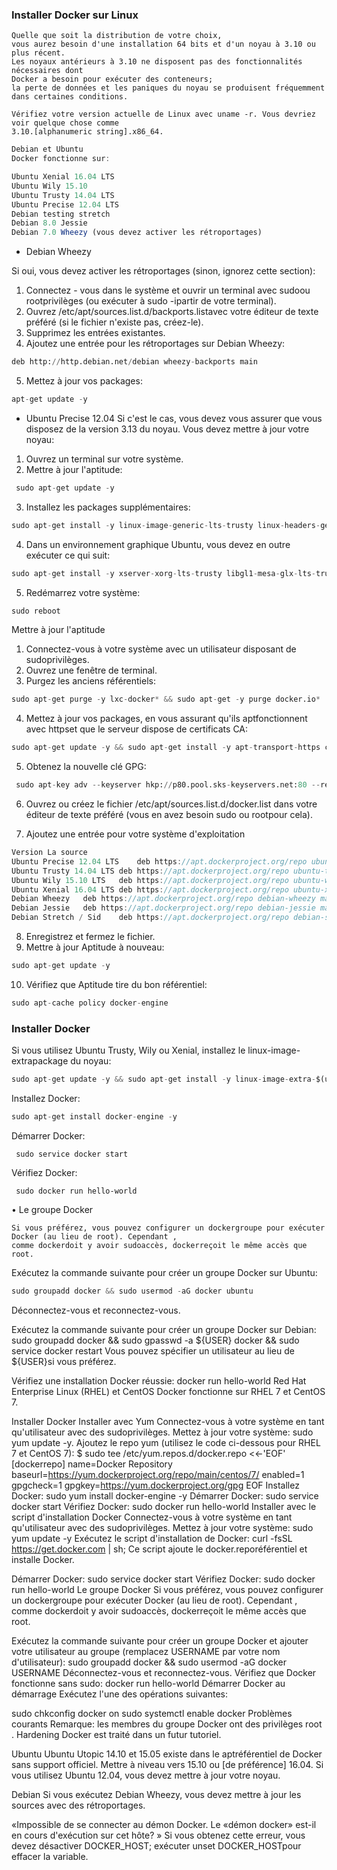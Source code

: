 ### Installer Docker sur Linux

```
Quelle que soit la distribution de votre choix,
vous aurez besoin d'une installation 64 bits et d'un noyau à 3.10 ou plus récent.
Les noyaux antérieurs à 3.10 ne disposent pas des fonctionnalités nécessaires dont
Docker a besoin pour exécuter des conteneurs;
la perte de données et les paniques du noyau se produisent fréquemment dans certaines conditions.
````

```
Vérifiez votre version actuelle de Linux avec uname -r. Vous devriez voir quelque chose comme
3.10.[alphanumeric string].x86_64.
````

```js
Debian et Ubuntu
Docker fonctionne sur:

Ubuntu Xenial 16.04 LTS
Ubuntu Wily 15.10
Ubuntu Trusty 14.04 LTS
Ubuntu Precise 12.04 LTS
Debian testing stretch
Debian 8.0 Jessie
Debian 7.0 Wheezy (vous devez activer les rétroportages)
```


- Debian Wheezy

Si oui, vous devez activer les rétroportages (sinon, ignorez cette section):


 1. Connectez - vous dans le système et ouvrir un terminal avec sudoou rootprivilèges (ou exécuter à sudo -ipartir de votre terminal).
 2. Ouvrez /etc/apt/sources.list.d/backports.listavec votre éditeur de texte préféré (si le fichier n'existe pas, créez-le).
 3. Supprimez les entrées existantes.
 4. Ajoutez une entrée pour les rétroportages sur Debian Wheezy:
 
 ```python
 deb http://http.debian.net/debian wheezy-backports main
 ```
 5. Mettez à jour vos packages:
 ```python
 apt-get update -y
 ```
 
- Ubuntu Precise 12.04
Si c'est le cas, vous devez vous assurer que vous disposez de la version 3.13 du noyau. 
Vous devez mettre à jour votre noyau:

1. Ouvrez un terminal sur votre système.
2. Mettre à jour l'aptitude:
```python
 sudo apt-get update -y
 ```
3. Installez les packages supplémentaires:
 ```python
 sudo apt-get install -y linux-image-generic-lts-trusty linux-headers-generic-lts-trusty
 ```
4. Dans un environnement graphique Ubuntu, vous devez en outre exécuter ce qui suit:
 ```python
sudo apt-get install -y xserver-xorg-lts-trusty libgl1-mesa-glx-lts-trusty
```
5. Redémarrez votre système:
```python
sudo reboot
```

Mettre à jour l'aptitude

1. Connectez-vous à votre système avec un utilisateur disposant de sudoprivilèges.
2. Ouvrez une fenêtre de terminal.
3. Purgez les anciens référentiels:
 ```python
 sudo apt-get purge -y lxc-docker* && sudo apt-get -y purge docker.io*
 ```
 
4. Mettez à jour vos packages, en vous assurant qu'ils aptfonctionnent avec httpset que
le serveur dispose de certificats CA:
 ```python
 sudo apt-get update -y && sudo apt-get install -y apt-transport-https ca-certificates
 ```
5. Obtenez la nouvelle clé GPG:
```python
 sudo apt-key adv --keyserver hkp://p80.pool.sks-keyservers.net:80 --recv-keys 58118E89F3A912897C070ADBF76221572C52609D
 ```

6. Ouvrez ou créez le fichier /etc/apt/sources.list.d/docker.list dans votre éditeur de texte préféré
(vous en avez besoin sudo ou rootpour cela).

7. Ajoutez une entrée pour votre système d'exploitation
```js
Version	La source
Ubuntu Precise 12.04 LTS	deb https://apt.dockerproject.org/repo ubuntu-precise main
Ubuntu Trusty 14.04 LTS	deb https://apt.dockerproject.org/repo ubuntu-trusty main
Ubuntu Wily 15.10 LTS	deb https://apt.dockerproject.org/repo ubuntu-wily main
Ubuntu Xenial 16.04 LTS	deb https://apt.dockerproject.org/repo ubuntu-xenial main
Debian Wheezy	deb https://apt.dockerproject.org/repo debian-wheezy main
Debian Jessie	deb https://apt.dockerproject.org/repo debian-jessie main
Debian Stretch / Sid	deb https://apt.dockerproject.org/repo debian-stretch main
```

8. Enregistrez et fermez le fichier.
9. Mettre à jour Aptitude à nouveau:
 ```python
 sudo apt-get update -y
 ```

10. Vérifiez que Aptitude tire du bon référentiel:
```python
sudo apt-cache policy docker-engine
``` 

### Installer Docker
Si vous utilisez Ubuntu Trusty, Wily ou Xenial, installez le linux-image-extrapackage du noyau:
```python
sudo apt-get update -y && sudo apt-get install -y linux-image-extra-$(uname -r)
```

Installez Docker:
```python
sudo apt-get install docker-engine -y
````

Démarrer Docker:
```
 sudo service docker start
 ````
 
Vérifiez Docker:
```
 sudo docker run hello-world
 ```
 
• Le groupe Docker

    Si vous préférez, vous pouvez configurer un dockergroupe pour exécuter Docker (au lieu de root). Cependant , 
    comme dockerdoit y avoir sudoaccès, dockerreçoit le même accès que root.

Exécutez la commande suivante pour créer un groupe Docker sur Ubuntu:
 ```python
 sudo groupadd docker && sudo usermod -aG docker ubuntu
 ```
 
Déconnectez-vous et reconnectez-vous.

Exécutez la commande suivante pour créer un groupe Docker sur Debian:
 sudo groupadd docker && sudo gpasswd -a ${USER} docker && sudo service docker restart
Vous pouvez spécifier un utilisateur au lieu de ${USER}si vous préférez.

Vérifiez une installation Docker réussie:
 docker run hello-world
Red Hat Enterprise Linux (RHEL) et CentOS
Docker fonctionne sur RHEL 7 et CentOS 7.

Installer Docker
Installer avec Yum
Connectez-vous à votre système en tant qu'utilisateur avec des sudoprivilèges.
Mettez à jour votre système: sudo yum update -y.
Ajoutez le repo yum (utilisez le code ci-dessous pour RHEL 7 et CentOS 7):
 $ sudo tee /etc/yum.repos.d/docker.repo <<-'EOF'
 [dockerrepo]
 name=Docker Repository
 baseurl=https://yum.dockerproject.org/repo/main/centos/7/
 enabled=1
 gpgcheck=1
 gpgkey=https://yum.dockerproject.org/gpg
 EOF
Installez Docker:
 sudo yum install docker-engine -y
Démarrer Docker:
 sudo service docker start
Vérifiez Docker:
 sudo docker run hello-world
Installer avec le script d'installation Docker
Connectez-vous à votre système en tant qu'utilisateur avec des sudoprivilèges.
Mettez à jour votre système:
 sudo yum update -y
Exécutez le script d'installation de Docker:
 curl -fsSL https://get.docker.com | sh;
Ce script ajoute le docker.reporéférentiel et installe Docker.

Démarrer Docker:
 sudo service docker start
Vérifiez Docker:
 sudo docker run hello-world
Le groupe Docker
Si vous préférez, vous pouvez configurer un dockergroupe pour exécuter Docker (au lieu de root). Cependant , comme dockerdoit y avoir sudoaccès, dockerreçoit le même accès que root.

Exécutez la commande suivante pour créer un groupe Docker et ajouter votre utilisateur au groupe (remplacez USERNAME par votre nom d'utilisateur):
 sudo groupadd docker && sudo usermod -aG docker USERNAME
Déconnectez-vous et reconnectez-vous.
Vérifiez que Docker fonctionne sans sudo:
 docker run hello-world
Démarrer Docker au démarrage
Exécutez l'une des opérations suivantes:

sudo chkconfig docker on
sudo systemctl enable docker
Problèmes courants
Remarque: les membres du groupe Docker ont des privilèges root . Hardening Docker est traité dans un futur tutoriel.

Ubuntu
Ubuntu Utopic 14.10 et 15.05 existe dans le aptréférentiel de Docker sans support officiel. Mettre à niveau vers 15.10 ou [de préférence] 16.04. Si vous utilisez Ubuntu 12.04, vous devez mettre à jour votre noyau.

Debian
Si vous exécutez Debian Wheezy, vous devez mettre à jour les sources avec des rétroportages.

«Impossible de se connecter au démon Docker. Le «démon docker» est-il en cours d'exécution sur cet hôte? »
Si vous obtenez cette erreur, vous devez désactiver DOCKER_HOST; exécuter unset DOCKER_HOSTpour effacer la variable.
